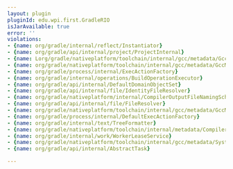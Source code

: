 ```yaml
---
layout: plugin
pluginId: edu.wpi.first.GradleRIO
isJarAvailable: true
error: ''
violations:
- {name: org/gradle/internal/reflect/Instantiator}
- {name: org/gradle/api/internal/project/ProjectInternal}
- {name: Lorg/gradle/nativeplatform/toolchain/internal/gcc/metadata/GccMetadataProvider;}
- {name: org/gradle/nativeplatform/toolchain/internal/gcc/metadata/GccMetadataProvider}
- {name: org/gradle/process/internal/ExecActionFactory}
- {name: org/gradle/internal/operations/BuildOperationExecutor}
- {name: org/gradle/api/internal/DefaultDomainObjectSet}
- {name: org/gradle/api/internal/file/IdentityFileResolver}
- {name: org/gradle/nativeplatform/internal/CompilerOutputFileNamingSchemeFactory}
- {name: org/gradle/api/internal/file/FileResolver}
- {name: org/gradle/nativeplatform/toolchain/internal/gcc/metadata/GccMetadata}
- {name: org/gradle/process/internal/DefaultExecActionFactory}
- {name: org/gradle/internal/text/TreeFormatter}
- {name: org/gradle/nativeplatform/toolchain/internal/metadata/CompilerMetaDataProviderFactory}
- {name: org/gradle/internal/work/WorkerLeaseService}
- {name: org/gradle/nativeplatform/toolchain/internal/gcc/metadata/SystemLibraryDiscovery}
- {name: org/gradle/api/internal/AbstractTask}

---
```

